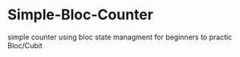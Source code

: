 # Simple-Bloc-Counter
 simple counter using bloc state managment for beginners to practic Bloc/Cubit
